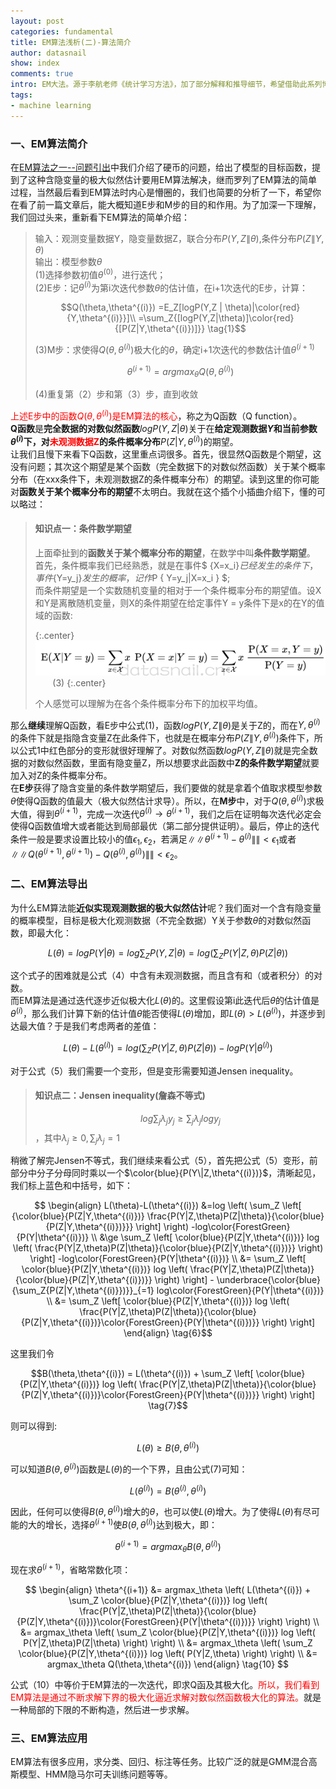 ```yaml
---
layout: post
categories: fundamental
title: EM算法浅析(二)-算法简介
author: datasnail
show: index
comments: true
intro: EM大法。源于李航老师《统计学习方法》，加了部分解释和推导细节，希望借助此系列博文，能让我较好的再理解下EM算法。
tags:
- machine learning
---
```


### 一、EM算法简介
在[EM算法之一--问题引出](/fundamental/2018/07/06/machine_learning_em.html)中我们介绍了硬币的问题，给出了模型的目标函数，提到了这种含隐变量的极大似然估计要用EM算法解决，继而罗列了EM算法的简单过程，当然最后看到EM算法时内心是懵圈的，我们也简要的分析了一下，希望你在看了前一篇文章后，能大概知道E步和M步的目的和作用。为了加深一下理解，我们回过头来，重新看下EM算法的简单介绍：  

> 输入：观测变量数据Y，隐变量数据Z，联合分布$P(Y,Z\|\theta)$,条件分布$P(Z\|Y,\theta)$  
> 输出：模型参数$\theta$  
> (1)选择参数初值$\theta^{(0)}$，进行迭代；   
> (2)E步：记$\theta^{(i)}$为第i次迭代参数$\theta$的估计值，在i+1次迭代的E步，计算：
> 
> $$Q(\theta,\theta^{(i)}) =E_Z[logP(Y,Z | \theta)|\color{red}{Y,\theta^{(i)}}]\\ =\sum_Z{[logP(Y,Z|\theta)]\color{red}{[P(Z|Y,\theta^{(i)})]}} \tag{1}$$
> 
> (3)M步：求使得$Q(\theta,\theta^{(i)})$极大化的$\theta$，确定i+1次迭代的参数估计值$\theta^{(i+1)}$  
> 
> $$\theta^{(i+1)}=argmax_\theta Q(\theta,\theta^{(i)}) \tag{2}$$
> 
> (4)重复第（2）步和第（3）步，直到收敛

<span style='color:red'>上述E步中的函数$Q(\theta,\theta^{(i)})$是EM算法的核心</span>，称之为Q函数（Q function）。  
**Q函数**是**完全数据的对数似然函数**$logP(Y,Z | \theta)$关于在**给定观测数据$Y$和当前参数$\theta^{(i)}$下，对<span style='color:red'>未观测数据Z</span>的条件概率分布**$P(Z|Y,\theta^{(i)})$的期望。   
让我们且慢下来看下Q函数，这里重点词很多。首先，很显然Q函数是个期望，这没有问题；其次这个期望是某个函数（完全数据下的对数似然函数）关于某个概率分布（在xxx条件下，未观测数据Z的条件概率分布）的期望。读到这里的你可能对**函数关于某个概率分布的期望**不太明白。我就在这个插个小插曲介绍下，懂的可以略过：
> #### **知识点一：条件数学期望**
> 上面牵扯到的**函数关于某个概率分布的期望**，在数学中叫**条件数学期望**。  
> 首先，条件概率我们已经熟悉，就是在事件$ \{X=x_i\}$已经发生的条件下，事件$\{Y=y_j\}$发生的概率，记作$P \{ Y=y_j|X=x_i \} $;  
> 而条件期望是一个实数随机变量的相对于一个条件概率分布的期望值。设X和Y是离散随机变量，则X的条件期望在给定事件Y = y条件下是x的在Y的值域的函数:
> 
> {:.center}
> ![](/postimg/em/cpf.png)  &nbsp;&nbsp;&nbsp;&nbsp;&nbsp;&nbsp; (3)
> {:.center}
> 
> 个人感觉可以理解为在各个条件概率分布下的加权平均值。

那么**继续**理解Q函数，看E步中公式(1)，函数$logP(Y,Z\| \theta)$是关于Z的，而在$Y,\theta^{(i)}$的条件下就是指隐含变量Z在此条件下，也就是在概率分布$P(Z\|Y,\theta^{(i)})$条件下，所以公式1中红色部分的变形就很好理解了。对数似然函数$logP(Y,Z\| \theta)$就是完全数据的对数似然函数，里面有隐变量Z，所以想要求此函数中**Z的条件数学期望**就要加入对Z的条件概率分布。  
在**E步**获得了隐含变量的条件数学期望后，我们要做的就是拿着个值取求模型参数$\theta$使得Q函数的值最大（极大似然估计求导）。所以，在**M步**中，对于$Q(\theta,\theta^{(i)})$求极大值，得到$\theta^{(i+1)}$，完成一次迭代$\theta^{(i)} \to \theta^{(i+1)}$，我们之后在证明每次迭代必定会使得Q函数值增大或者能达到局部最优（第二部分提供证明）。最后，停止的迭代条件一般是要求设置比较小的值$\epsilon_1,\epsilon_2$，若满足$\|\|\theta^{(i+1)}-\theta^{(i)}\|\|<\epsilon_1$或者$\|\|Q(\theta^{(i+1)},\theta^{(i+1)})-Q(\theta^{(i)},\theta^{(i)})\|\|<\epsilon_2$。

### 二、EM算法导出
为什么EM算法能**近似实现观测数据的极大似然估计**呢？我们面对一个含有隐变量的概率模型，目标是极大化观测数据（不完全数据）Y关于参数$\theta$的对数似然函数，即最大化：  

$$L(\theta) =logP(Y|\theta) =log\sum_Z{P(Y,Z|\theta)} =log(\sum_Z{P(Y|Z,\theta)P(Z|\theta)}) \tag{4}$$

这个式子的困难就是公式（4）中含有未观测数据，而且含有和（或者积分）的对数。  
而EM算法是通过迭代逐步近似极大化$L(\theta)$的。这里假设第i此迭代后$\theta$的估计值是$\theta^{(i)}$，那么我们计算下新的估计值$\theta$能否使得$L(\theta)$增加，即$L(\theta)>L(\theta^{(i)})$，并逐步到达最大值？于是我们考虑两者的差值：  

$$L(\theta)-L(\theta^{(i)})=log \left( \sum_Z{P(Y|Z,\theta)P(Z|\theta)} \right)-logP(Y|\theta^{(i)}) \tag{5}$$

对于公式（5）我们需要一个变形，但是变形需要知道Jensen inequality。   

> #### **知识点二：Jensen inequality(詹森不等式)**
> $$log\sum_{j}{\lambda_{j}y_j} \ge \sum_j{\lambda_j logy_j}$$，其中$\lambda_j \ge 0, \sum_j{\lambda_j = 1}$ 

 
稍微了解完Jensen不等式，我们继续来看公式（5），首先把公式（5）变形，前部分中分子分母同时乘以一个$\color{blue}{P(Y\|Z,\theta^{(i)})}$，清晰起见，我们标上蓝色和中括号，如下：   

$$
\begin{align}
L(\theta)-L(\theta^{(i)}) &=log \left( \sum_Z \left[ {\color{blue}{P(Z|Y,\theta^{(i)})} \frac{P(Y|Z,\theta)P(Z|\theta)}{\color{blue}{P(Z|Y,\theta^{(i)})}}} \right] \right) -log\color{ForestGreen}{P(Y|\theta^{(i)})}  \\
&\ge \sum_Z \left[ \color{blue}{P(Z|Y,\theta^{(i)})} log \left( \frac{P(Y|Z,\theta)P(Z|\theta)}{\color{blue}{P(Z|Y,\theta^{(i)})}} \right) \right] -log\color{ForestGreen}{P(Y|\theta^{(i)})}  \\
&= \sum_Z \left[ \color{blue}{P(Z|Y,\theta^{(i)})} log \left( \frac{P(Y|Z,\theta)P(Z|\theta)}{\color{blue}{P(Z|Y,\theta^{(i)})}} \right) \right] - \underbrace{\color{blue}{\sum_Z{P(Z|Y,\theta^{(i)}})}}_{=1} log\color{ForestGreen}{P(Y|\theta^{(i)})}  \\
&= \sum_Z \left[ \color{blue}{P(Z|Y,\theta^{(i)})} log \left( \frac{P(Y|Z,\theta)P(Z|\theta)}{\color{blue}{P(Z|Y,\theta^{(i)})}\color{ForestGreen}{P(Y|\theta^{(i)})}} \right) \right]
\end{align}
\tag{6}$$

这里我们令

$$B(\theta,\theta^{(i)}) = L(\theta^{(i)}) + \sum_Z \left[ \color{blue}{P(Z|Y,\theta^{(i)})} log \left( \frac{P(Y|Z,\theta)P(Z|\theta)}{\color{blue}{P(Z|Y,\theta^{(i)})}\color{ForestGreen}{P(Y|\theta^{(i)})}} \right) \right] \tag{7}$$

则可以得到:

$$L(\theta) \ge B(\theta,\theta^{(i)}) \tag{8}$$

可以知道$B(\theta,\theta^{(i)})$函数是$L(\theta)$的一个下界，且由公式(7)可知：

$$L(\theta^{(i)}) = B(\theta^{(i)},\theta^{(i)})$$

因此，任何可以使得$B(\theta,\theta^{(i)})$增大的$\theta$，也可以使$L(\theta)$增大。为了使得$L(\theta)$有尽可能的大的增长，选择$\theta^{(i+1)}$使$B(\theta,\theta^{(i)})$达到极大，即：

$$\theta^{(i+1)}=argmax_\theta B(\theta,\theta^{(i)}) \tag{9}$$

现在求$\theta^{(i+1)}$，省略常数化项：

$$
\begin{align}
\theta^{(i+1)} &= argmax_\theta \left( L(\theta^{(i)}) + \sum_Z \color{blue}{P(Z|Y,\theta^{(i)})} log \left( \frac{P(Y|Z,\theta)P(Z|\theta)}{\color{blue}{P(Z|Y,\theta^{(i)})}\color{ForestGreen}{P(Y|\theta^{(i)})}} \right) \right)  \\
&= argmax_\theta \left( \sum_Z \color{blue}{P(Z|Y,\theta^{(i)})} log \left( P(Y|Z,\theta)P(Z|\theta) \right) \right)  \\
&= argmax_\theta \left( \sum_Z \color{blue}{P(Z|Y,\theta^{(i)})} log \left( P(Y|Z,\theta) \right) \right)  \\
&= argmax_\theta Q(\theta,\theta^{(i)})
\end{align}
\tag{10}
$$

公式（10）中等价于EM算法的一次迭代，即求Q函及其极大化。<span style='color:red'>所以，我们看到EM算法是通过不断求解下界的极大化逼近求解对数似然函数极大化的算法。</span>就是一种局部的下限的不断构造，然后进一步求解。

### 三、EM算法应用
EM算法有很多应用，求分类、回归、标注等任务。比较广泛的就是GMM混合高斯模型、HMM隐马尔可夫训练问题等等。